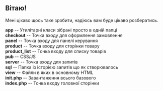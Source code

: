 ## Вітаю!

Мені цікаво щось таке зробити, 
надіюсь вам буде цікаво розбератись.

**app** -- Утилітарні класи зібрані просто в одній папці  
**checkout** -- Точка входу для оформлення замовлення  
**panel** -- Точка входу для панелі керування  
**product** -- Точка входу для сторінки товару  
**product_list** -- Точка входу для списку товарів  
**pub** -- CSS/JS   
**server** -- Точка входу для запитів  
**sql** -- Папка із історією запитів що як створювалось   
**view** -- Файли в яких в основному HTML  
**init.php** -- Завантаження всього базового  
**index.php** -- Точка входу головної сторінки  

